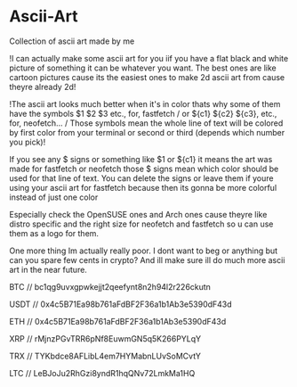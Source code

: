 # Ascii-Art
Collection of ascii art made by me

!I can actually make some ascii art for you iif you have a flat black and white picture of something it can be whatever you want. The best ones are like cartoon pictures cause its the easiest ones to make 2d ascii art from cause theyre already 2d!

!The ascii art looks much better when it's in color thats why some of them have the symbols $1 $2 $3 etc.,  for, fastfetch  / or ${c1} ${c2} ${c3},  etc.,  for,  neofetch... / 
Those symbols mean the whole line of text will be colored by first color from your terminal or second or third (depends which number you pick)!


If you see any $ signs or something like $1 or ${c1} it means the art was made for fastfetch or neofetch those $ signs mean which color should be used for that line of text.
You can delete the signs or leave them if youre using your ascii art for fastfetch because then its gonna be more colorful instead of just one color

Especially check the OpenSUSE ones and Arch ones cause theyre like distro specific and the right size for neofetch and fastfetch so u can use them as a logo for them.

One more thing Im actually really poor. I dont want to beg or anything but can you spare few cents in crypto? And ill make sure ill do much more ascii art in the near future.

BTC  //     bc1qg9uvxgpwkejjt2qeefynt8n2h94l2r226ckutn

USDT  //    0x4c5B71Ea98b761aFdBF2F36a1b1Ab3e5390dF43d

ETH  //     0x4c5B71Ea98b761aFdBF2F36a1b1Ab3e5390dF43d

XRP  //     rMjnzPGvTRR6pNf8EuwmGN5q5K266PYLqY

TRX  //     TYKbdce8AFLibL4em7HYMabnLUvSoMCvtY

LTC  //     LeBJoJu2RhGzi8yndR1hqQNv72LmkMa1HQ


